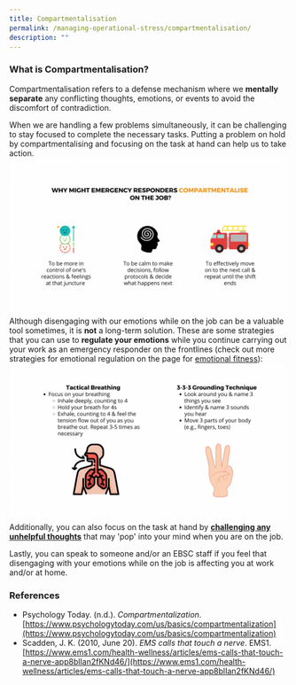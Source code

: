 ```yaml
---
title: Compartmentalisation
permalink: /managing-operational-stress/compartmentalisation/
description: ""
---
```

### What is Compartmentalisation?
Compartmentalisation refers to a defense mechanism where we **mentally separate** any conflicting thoughts, emotions, or events to avoid the discomfort of contradiction. 

When we are handling a few problems simultaneously, it can be challenging to stay focused to complete the necessary tasks. Putting a problem on hold by compartmentalising and focusing on the task at hand can help us to take action.
![](/images/compartmentalisation%201%20(3).png)
Although disengaging with our emotions while on the job can be a valuable tool sometimes, it is **not** a long-term solution. 
These are some strategies that you can use to **regulate your emotions** while you continue carrying out your work as an emergency responder on the frontlines (check out more strategies for emotional regulation on the page for [emotional fitness](/being-a-resilient-responder/emotional-fitness)): 
![](/images/compartmentalisation%202.png) 
Additionally, you can also focus on the task at hand by **[challenging any unhelpful thoughts](/being-a-resilient-responder/mental-fitness)** that may 'pop' into your mind when you are on the job. 

Lastly, you can speak to someone and/or an EBSC staff if you feel that disengaging with your emotions while on the job is affecting you at work and/or at home.

### References
* Psychology Today. (n.d.). *Compartmentalization*. [https://www.psychologytoday.com/us/basics/compartmentalization](https://www.psychologytoday.com/us/basics/compartmentalization)
* Scadden, J. K. (2010, June 20). *EMS calls that touch a nerve*. EMS1. [https://www.ems1.com/health-wellness/articles/ems-calls-that-touch-a-nerve-app8blIan2fKNd46/](https://www.ems1.com/health-wellness/articles/ems-calls-that-touch-a-nerve-app8blIan2fKNd46/)